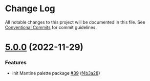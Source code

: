 # Change Log

All notable changes to this project will be documented in this file.
See [Conventional Commits](https://conventionalcommits.org) for commit guidelines.

# [5.0.0](https://github.com/react-buddy/ide-toolbox/tree/master/packages/palette-mantine/compare/@react-buddy/palette-mantine@5.0.0-dev.3...@react-buddy/palette-mantine@5.0.0) (2022-11-29)

### Features

* init Mantine palette package [#39](https://github.com/react-buddy/ide-toolbox/tree/master/packages/palette-mantine/issues/39) ([f4b3a28](https://github.com/react-buddy/ide-toolbox/tree/master/packages/palette-mantine/commit/f4b3a284d110dd8a0e707ae8417c04d817abaf4a))
